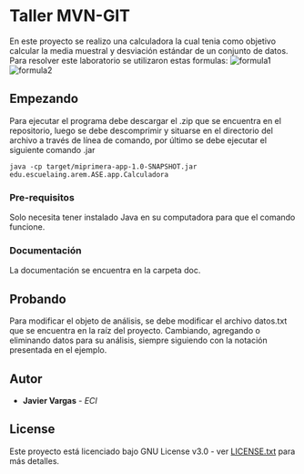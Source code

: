 # Taller MVN-GIT

En este proyecto se realizo una calculadora la cual tenia como objetivo   calcular la media muestral y desviación estándar de un conjunto de datos.
Para resolver este laboratorio se utilizaron estas formulas:
![formula1](Fotos/formula1.jpg)
![formula2](Fotos/formula2.jpg)

 
## Empezando

Para ejecutar el programa debe descargar el .zip que se encuentra en el repositorio, luego se debe descomprimir y situarse en el directorio del archivo a través de línea de comando, por último se debe ejecutar el siguiente comando .jar
```
java -cp target/miprimera-app-1.0-SNAPSHOT.jar edu.escuelaing.arem.ASE.app.Calculadora
```

### Pre-requisitos

Solo necesita tener instalado Java en su computadora para que el comando funcione.

### Documentación

La documentación se encuentra en la carpeta doc.


## Probando

Para modificar el objeto de análisis, se debe modificar el archivo datos.txt que se encuentra en la raíz del proyecto. Cambiando, agregando o eliminando datos para su análisis, siempre siguiendo con la notación presentada en el ejemplo.

## Autor

* **Javier Vargas** - *ECI*

## License

Este proyecto está licenciado bajo GNU  License v3.0 - ver [LICENSE.txt](LICENSE) para más detalles.

